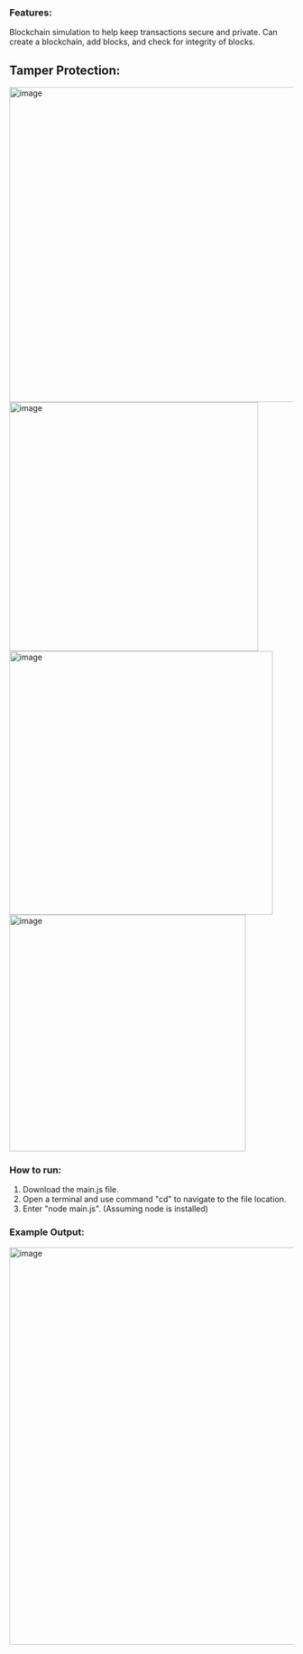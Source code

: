 ### Features: 
Blockchain simulation to help keep transactions secure and private. Can create a blockchain, add blocks, and check for integrity of blocks.
## Tamper Protection: 
<img width="558" alt="image" src="https://github.com/jialiangcao/bk2/assets/131563685/b26047fd-0107-4ab7-9c10-936cdf48307d">
<img width="441" alt="image" src="https://github.com/jialiangcao/bk2/assets/131563685/32e3d884-591e-473c-b88e-35ca8fde952b">
<img width="467" alt="image" src="https://github.com/jialiangcao/bk2/assets/131563685/d19ba70e-60a3-4585-9538-a0377d76d7e1">
<img width="419" alt="image" src="https://github.com/jialiangcao/bk2/assets/131563685/1ec2d189-df81-429e-bf87-1bf5c57f7a13">

### How to run:
1. Download the main.js file.
2. Open a terminal and use command "cd" to navigate to the file location.
3. Enter "node main.js". (Assuming node is installed)

### Example Output: 
<img width="704" alt="image" src="https://github.com/jialiangcao/bk2/assets/131563685/4aa10a25-77fa-438e-b956-8cfb8bfd82d8">


